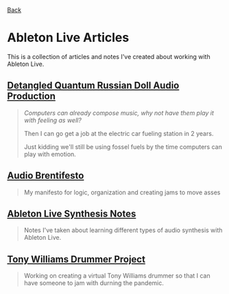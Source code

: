 [Back](../README.md)

# Ableton Live Articles

This is a collection of articles and notes I've created about working with Ableton Live.

## [Detangled Quantum Russian Doll Audio Production](Detangled%20Quantum%20Russian%20Doll%20Audio%20Production/README.md)

> _Computers can already compose music, why not have them play it with feeling as well?_
>
> Then I can go get a job at the electric car fueling station in 2 years.
>
> Just kidding we'll still be using fossel fuels by the time computers can play with emotion.

## [Audio Brentifesto](Brentifesto/README.md)

> My manifesto for logic, organization and creating jams to move asses

## [Ableton Live Synthesis Notes](Ableton%20Live%20Synthesis%20Notes/README.md)

> Notes I've taken about learning different types of audio synthesis with Ableton Live.

## [Tony Williams Drummer Project](Tony%20Williams%20Project/README.md)

> Working on creating a virtual Tony Williams drummer so that I can have someone to jam with durning the pandemic.
